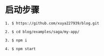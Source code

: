 # 启动步骤
    1. $ https://github.com/xuya227939/blog.git

    2. $ cd blog/examples/saga/my-app/

    3. $ npm i

    4. $ npm start
